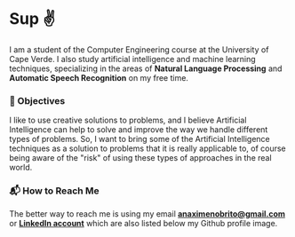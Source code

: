 # Sup :v:

I am a student of the Computer Engineering course at the University of Cape Verde. I also study artificial intelligence and machine learning techniques, specializing in the areas of **Natural Language Processing** and **Automatic Speech Recognition** on my free time.

<!--

### Programming Languages and Frameworks
<div class="div-1 progDiv" display="inline-box">
  <img src="https://github.com/anaximeno/anaximeno/blob/main/icons/python.svg" width=50/>
  <img src="https://github.com/anaximeno/anaximeno/blob/main/icons/javascript.svg" width=50/>
  <img src="https://github.com/anaximeno/anaximeno/blob/main/icons/c.svg" width=50/>
  <img src="https://github.com/anaximeno/anaximeno/blob/main/icons/cplusplus.svg" width=50/>
  <img src="https://github.com/anaximeno/anaximeno/blob/main/icons/typescript.svg" width=50/>
  <img src="https://github.com/anaximeno/anaximeno/blob/main/icons/keras.svg" width=50/>
  <img src="https://github.com/anaximeno/anaximeno/blob/main/icons/numpy.svg" width=50/>
  <img src="https://github.com/anaximeno/anaximeno/blob/main/icons/cplusplus.svg" width=50/>
  <img src="https://github.com/anaximeno/anaximeno/blob/main/icons/pytorch.svg" width=50/>
  <img src="https://github.com/anaximeno/anaximeno/blob/main/icons/tensorflow.svg" width=50/>
  <img src="https://github.com/anaximeno/anaximeno/blob/main/icons/pytorchlightning.svg" width=50/>
  <img src="https://github.com/anaximeno/anaximeno/blob/main/icons/scipy.svg" width=50/>
  <img src="https://github.com/anaximeno/anaximeno/blob/main/icons/pandas.svg" width=50/>
  <img src="https://github.com/anaximeno/anaximeno/blob/main/icons/scikitlearn.svg" width=50/>
  
</div> 

- **Machine Learning and Deep Learning frameworks**
  
  - PyTorch,
  - Tensorflow / Keras,
  - Sklearn / Scipy,
  - Numpy,
  - Pandas,
  - NLTK,
  - Spacy,
  - etc.
-->
### :star2: Objectives

I like to use creative solutions to problems, and I believe Artificial Intelligence can help to solve and improve the way we handle different types of problems. So, I want to bring some of the Artificial Intelligence techniques as a solution to problems that it is really applicable to, of course being aware of the "risk" of using these types of approaches in the real world.

### :mailbox_with_mail: How to Reach Me

The better way to reach me is using my email **anaximenobrito@gmail.com** or **[LinkedIn account](https://linkedin.com/in/anaximeno)** which are also listed below my Github profile image. 

<!-- Please note that since I am a college student, I can be a little busy, so I will only respond to a message in more or less time, depending on the relevance of the message. -->
